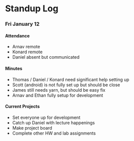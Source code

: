 # Standup Log

### Fri January 12 

#### Attendance

- Arnav remote
- Konard remote
- Daniel absent but communicated

#### Minutes

- Thomas / Daniel / Konard need significant help setting up
- Scott (android) is not fully set up but should be close
- James still needs yarn, but should be easy fix
- Arnav and Ethan fully setup for development

#### Current Projects

- Set everyone up for development
- Catch up Daniel with lecture happenings
- Make project board
- Complete other HW and lab assignments